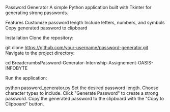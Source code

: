 Password Generator
A simple Python application built with Tkinter for generating strong passwords.

Features
Customize password length
Include letters, numbers, and symbols
Copy generated password to clipboard

Installation
Clone the repository:

git clone https://github.com/your-username/password-generator.git
Navigate to the project directory:

cd BreadcrumbsPassword-Generator-Internship-Assignement-OASIS-INFOBYTE

Run the application:

python password_generator.py
Set the desired password length.
Choose character types to include.
Click "Generate Password" to create a strong password.
Copy the generated password to the clipboard with the "Copy to Clipboard" button.
